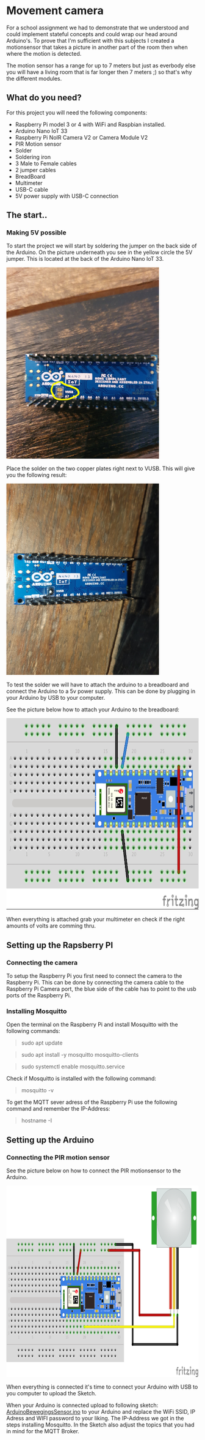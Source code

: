 # Movement camera
For a school assignment we had to demonstrate that we understood and could implement stateful concepts and could wrap our head around Arduino's.
To prove that I'm sufficient with this subjects I created a motionsensor that takes a picture in another part of the room then when where the motion is detected.

The motion sensor has a range for up to 7 meters but just as everbody else you will have a living room that is far longer then 7 meters ;) so that's why the different modules.

## What do you need?
For this project you will need the following components:

- Raspberry Pi model 3 or 4 with WiFi and Raspbian installed.
- Arduino Nano IoT 33
- Raspberry Pi NoIR Camera V2 or Camera Module V2
- PIR Motion sensor
- Solder
- Soldering iron
- 3 Male to Female cables
- 2 jumper cables
- BreadBoard
- Multimeter
- USB-C cable
- 5V power supply with USB-C connection

##  The start..
### Making 5V possible
To start the project we will start by soldering the jumper on the back side of the Arduino.
On the picture underneath you see in the yellow circle the 5V jumper. This is located at the back of the Arduino Nano IoT 33.

<img alt="Arduino 5v Jumper" src="https://github.com/teijekuiken/MotionCamera/blob/master/images/Arduino-usb-jumper.jpeg" width="400" height="500" />

Place the solder on the two copper plates right next to VUSB. This will give you the following result:

<img alt="Arduino with solder" src="https://github.com/teijekuiken/MotionCamera/blob/master/images/Arduino-with-solder-Jumper.jpeg" width="400" height="500" />

To test the solder we will have to attach the arduino to a breadboard and connect the Arduino to a 5v power supply. 
This can be done by plugging in your Arduino by USB to your computer.

See the picture below how to attach your Arduino to the breadboard:

<img alt="Test setup" src="https://github.com/teijekuiken/MotionCamera/blob/master/images/Volt-Test.jpg" width="650" height="500" />

When everything is attached grab your multimeter en check if the right amounts of volts are comming thru.

## Setting up the Rapsberry PI

### Connecting the camera
To setup the Raspberry Pi you first need to connect the camera to the Raspberry Pi. This can be done by connecting the camera cable to the Raspberry Pi Camera port, the blue side of the cable has to point to the usb ports of the Raspberry Pi.

### Installing Mosquitto

Open the terminal on the Raspberry Pi and install Mosquitto with the following commands:
> sudo apt update

> sudo apt install -y mosquitto mosquitto-clients

> sudo systemctl enable mosquitto.service

Check if Mosquitto is installed with the following command: 
> mosquitto -v

To get the MQTT sever adress of the Raspberry Pi use the following command and remember the IP-Address:
> hostname -I

## Setting up the Arduino
###  Connecting the PIR motion sensor

See the picture below on how to connect the PIR motionsensor to the Arduino.

<img alt="PIR motionsensor attached to Arduino" src="https://github.com/teijekuiken/MotionCamera/blob/master/images/MotionSensor-Arduino.png" width="650" height="500" />

When everything is connected it's time to connect your Arduino with USB to you computer to upload the Sketch. 

When your Arduino is connected upload to following sketch: [ArduinoBewegingsSensor.ino](ArduinoBewegingsSensor/ArduinoBewegingsSensor.ino) to your Arduino and replace the WiFi SSID, IP Adress and WIFI password to your liking. 
The IP-Address we got in the steps installing Mosquitto. In the Sketch also adjust the topics that you had in mind for the MQTT Broker.









